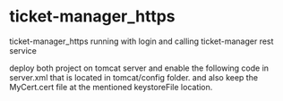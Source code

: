 # ticket-manager_https
ticket-manager_https running with login and calling ticket-manager rest service

deploy both project on tomcat server and enable the following code in server.xml that is located in tomcat/config folder. and also keep the MyCert.cert file at the mentioned keystoreFile location.

<Connector port="8443" protocol="org.apache.coyote.http11.Http11NioProtocol" SSLEnabled="true"
               maxThreads="150" scheme="https" secure="true"
               clientAuth="false" sslProtocol="TLS" keystoreFile="D:\MyCert.cert" keystorePass="Password"/>
